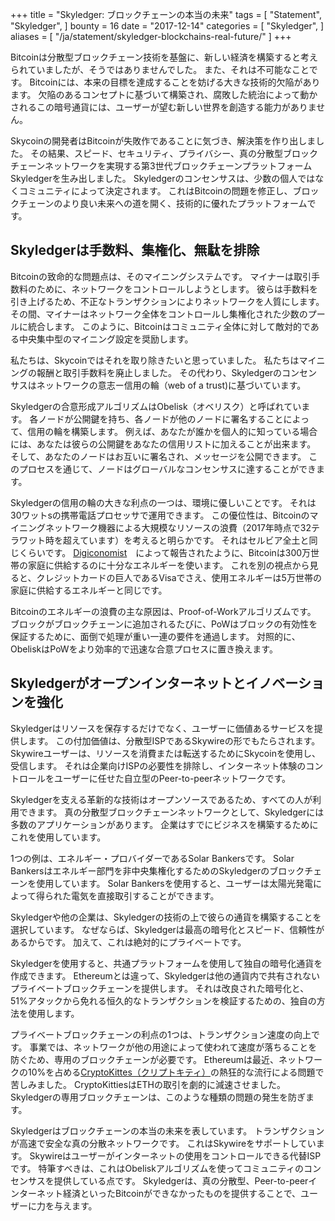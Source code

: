+++
title = "Skyledger: ブロックチェーンの本当の未来"
tags = [
    "Statement",
    "Skyledger",
]
bounty = 16
date = "2017-12-14"
categories = [
    "Skyledger",
]
aliases = [
	"/ja/statement/skyledger-blockchains-real-future/"
]
+++

Bitcoinは分散型ブロックチェーン技術を基盤に、新しい経済を構築すると考えられていましたが、そうではありませんでした。
また、それは不可能なことです。
Bitcoinには、本来の目標を達成することを妨げる大きな技術的欠陥があります。
欠陥のあるコンセプトに基づいて構築され、腐敗した統治によって動かされるこの暗号通貨には、ユーザーが望む新しい世界を創造する能力がありません。

Skycoinの開発者はBitcoinが失敗作であることに気づき、解決策を作り出しました。
その結果、スピード、セキュリティ、プライバシー、真の分散型ブロックチェーンネットワークを実現する第3世代ブロックチェーンプラットフォームSkyledgerを生み出しました。
Skyledgerのコンセンサスは、少数の個人ではなくコミュニティによって決定されます。
これはBitcoinの問題を修正し、ブロックチェーンのより良い未来への道を開く、技術的に優れたプラットフォームです。


## Skyledgerは手数料、集権化、無駄を排除

Bitcoinの致命的な問題点は、そのマイニングシステムです。
マイナーは取引手数料のために、ネットワークをコントロールしようとします。
彼らは手数料を引き上げるため、不正なトランザクションによりネットワークを人質にします。
その間、マイナーはネットワーク全体をコントロールし集権化された少数のプールに統合します。
このように、Bitcoinはコミュニティ全体に対して敵対的である中央集中型のマイニング設定を奨励します。

私たちは、Skycoinではそれを取り除きたいと思っていました。
私たちはマイニングの報酬と取引手数料を廃止しました。
その代わり、Skyledgerのコンセンサスはネットワークの意志ー信用の輪（web of a trust)に基づいています。

Skyledgerの合意形成アルゴリズムはObelisk（オベリスク）と呼ばれています。
各ノードが公開鍵を持ち、各ノードが他のノードに署名することによって、信用の輪を構築します。
例えば、あなたが誰かを個人的に知っている場合には、あなたは彼らの公開鍵をあなたの信用リストに加えることが出来ます。
そして、あなたのノードはお互いに署名され、メッセージを公開できます。
このプロセスを通じて、ノードはグローバルなコンセンサスに達することができます。

Skyledgerの信用の輪の大きな利点の一つは、環境に優しいことです。
それは30ワットsの携帯電話プロセッサで運用できます。
この優位性は、Bitcoinのマイニングネットワーク機器による大規模なリソースの浪費（2017年時点で32テラワット時を超えています）を考えると明らかです。
それはセルビア全土と同じくらいです。
[Digiconomist](https://digiconomist.net/bitcoin-energy-consumption)　によって報告されたように、Bitcoinは300万世帯の家庭に供給するのに十分なエネルギーを使います。
これを別の視点から見ると、クレジットカードの巨人であるVisaでさえ、使用エネルギーは5万世帯の家庭に供給するエネルギーと同じです。

Bitcoinのエネルギーの浪費の主な原因は、Proof-of-Workアルゴリズムです。
ブロックがブロックチェーンに追加されるたびに、PoWはブロックの有効性を保証するために、面倒で処理が重い一連の要件を通過します。
対照的に、ObeliskはPoWをより効率的で迅速な合意プロセスに置き換えます。

## Skyledgerがオープンインターネットとイノベーションを強化

Skyledgerはリソースを保存するだけでなく、ユーザーに価値あるサービスを提供します。
この付加価値は、分散型ISPであるSkywireの形でもたらされます。
Skywireユーザーは、リソースを消費または転送するためにSkycoinを使用し、受信します。
それは企業向けISPの必要性を排除し、インターネット体験のコントロールをユーザーに任せた自立型のPeer-to-peerネットワークです。

Skyledgerを支える革新的な技術はオープンソースであるため、すべての人が利用できます。
真の分散型ブロックチェーンネットワークとして、Skyledgerには多数のアプリケーションがあります。
企業はすでにビジネスを構築するためにこれを使用しています。

1つの例は、エネルギー・プロバイダーであるSolar Bankersです。
Solar Bankersはエネルギー部門を非中央集権化するためのSkyledgerのブロックチェーンを使用しています。
Solar Bankersを使用すると、ユーザーは太陽光発電によって得られた電気を直接取引することができます。

Skyledgerや他の企業は、Skyledgerの技術の上で彼らの通貨を構築することを選択しています。
なぜならば、Skyledgerは最高の暗号化とスピード、信頼性があるからです。
加えて、これは絶対的にプライベートです。

Skyledgerを使用すると、共通プラットフォームを使用して独自の暗号化通貨を作成できます。
Ethereumとは違って、Skyledgerは他の通貨内で共有されないプライベートブロックチェーンを提供します。
それは改良された暗号化と、51%アタックから免れる恒久的なトランザクションを検証するための、独自の方法を使用します。

プライベートブロックチェーンの利点の1つは、トランザクション速度の向上です。
事業では、ネットワークが他の用途によって使われて速度が落ちることを防ぐため、専用のブロックチェーンが必要です。
Ethereumは最近、ネットワークの10%を占める[CryptoKittes（クリプトキティ）](http://www.bbc.co.uk/news/technology-42237162)の熱狂的な流行による問題で苦しみました。
CryptoKittiesはETHの取引を劇的に減速させました。
Skyledgerの専用ブロックチェーンは、このような種類の問題の発生を防ぎます。

Skyledgerはブロックチェーンの本当の未来を表しています。
トランザクションが高速で安全な真の分散ネットワークです。
これはSkywireをサポートしています。
Skywireはユーザーがインターネットの使用をコントロールできる代替ISPです。
特筆すべきは、これはObeliskアルゴリズムを使ってコミュニティのコンセンサスを提供している点です。
Skyledgerは、真の分散型、Peer-to-peerインターネット経済といったBitcoinができなかったものを提供することで、ユーザーに力を与えます。

